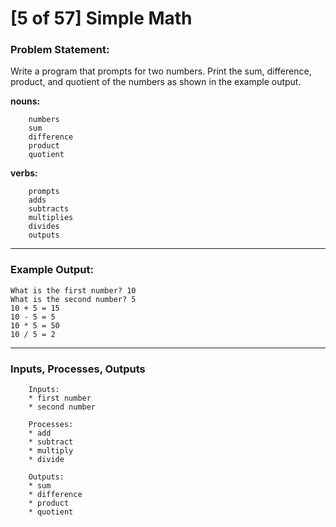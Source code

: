 # [5 of 57] Simple Math

### Problem Statement:
Write a program that prompts for two numbers. Print the sum, difference, product, and quotient of the numbers as shown in the example output.

**nouns:**

        numbers
        sum
        difference
        product
        quotient

**verbs:**

        prompts
        adds
        subtracts
        multiplies
        divides
        outputs

---
### Example Output:

    What is the first number? 10
    What is the second number? 5
    10 + 5 = 15
    10 - 5 = 5
    10 * 5 = 50
    10 / 5 = 2
  
---
### Inputs, Processes, Outputs

        Inputs:
        * first number
        * second number
        
        Processes:
        * add
        * subtract
        * multiply
        * divide
        
        Outputs:
        * sum
        * difference
        * product
        * quotient
